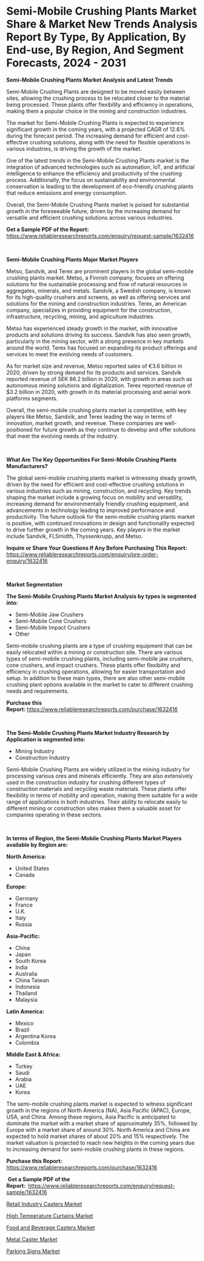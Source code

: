 <p><h1>Semi-Mobile Crushing Plants Market Share & Market New Trends Analysis Report By Type, By Application, By End-use, By Region, And Segment Forecasts, 2024 - 2031</h1></p><p><strong>Semi-Mobile Crushing Plants Market Analysis and Latest Trends</strong></p>
<p><p>Semi-Mobile Crushing Plants are designed to be moved easily between sites, allowing the crushing process to be relocated closer to the material being processed. These plants offer flexibility and efficiency in operations, making them a popular choice in the mining and construction industries.</p><p>The market for Semi-Mobile Crushing Plants is expected to experience significant growth in the coming years, with a projected CAGR of 12.6% during the forecast period. The increasing demand for efficient and cost-effective crushing solutions, along with the need for flexible operations in various industries, is driving the growth of the market.</p><p>One of the latest trends in the Semi-Mobile Crushing Plants market is the integration of advanced technologies such as automation, IoT, and artificial intelligence to enhance the efficiency and productivity of the crushing process. Additionally, the focus on sustainability and environmental conservation is leading to the development of eco-friendly crushing plants that reduce emissions and energy consumption.</p><p>Overall, the Semi-Mobile Crushing Plants market is poised for substantial growth in the foreseeable future, driven by the increasing demand for versatile and efficient crushing solutions across various industries.</p></p>
<p><strong>Get a Sample PDF of the Report:&nbsp;</strong> <a href="https://www.reliableresearchreports.com/enquiry/request-sample/1632416">https://www.reliableresearchreports.com/enquiry/request-sample/1632416</a></p>
<p>&nbsp;</p>
<p><strong>Semi-Mobile Crushing Plants Major Market Players</strong></p>
<p><p>Metso, Sandvik, and Terex are prominent players in the global semi-mobile crushing plants market. Metso, a Finnish company, focuses on offering solutions for the sustainable processing and flow of natural resources in aggregates, minerals, and metals. Sandvik, a Swedish company, is known for its high-quality crushers and screens, as well as offering services and solutions for the mining and construction industries. Terex, an American company, specializes in providing equipment for the construction, infrastructure, recycling, mining, and agriculture industries.</p><p>Metso has experienced steady growth in the market, with innovative products and solutions driving its success. Sandvik has also seen growth, particularly in the mining sector, with a strong presence in key markets around the world. Terex has focused on expanding its product offerings and services to meet the evolving needs of customers.</p><p>As for market size and revenue, Metso reported sales of €3.6 billion in 2020, driven by strong demand for its products and services. Sandvik reported revenue of SEK 86.2 billion in 2020, with growth in areas such as autonomous mining solutions and digitalization. Terex reported revenue of $3.2 billion in 2020, with growth in its material processing and aerial work platforms segments.</p><p>Overall, the semi-mobile crushing plants market is competitive, with key players like Metso, Sandvik, and Terex leading the way in terms of innovation, market growth, and revenue. These companies are well-positioned for future growth as they continue to develop and offer solutions that meet the evolving needs of the industry.</p></p>
<p>&nbsp;</p>
<p><strong>What Are The Key Opportunities For Semi-Mobile Crushing Plants Manufacturers?</strong></p>
<p><p>The global semi-mobile crushing plants market is witnessing steady growth, driven by the need for efficient and cost-effective crushing solutions in various industries such as mining, construction, and recycling. Key trends shaping the market include a growing focus on mobility and versatility, increasing demand for environmentally friendly crushing equipment, and advancements in technology leading to improved performance and productivity. The future outlook for the semi-mobile crushing plants market is positive, with continued innovations in design and functionality expected to drive further growth in the coming years. Key players in the market include Sandvik, FLSmidth, Thyssenkrupp, and Metso.</p></p>
<p><strong>Inquire or Share Your Questions If Any Before Purchasing This Report:</strong> <a href="https://www.reliableresearchreports.com/enquiry/pre-order-enquiry/1632416">https://www.reliableresearchreports.com/enquiry/pre-order-enquiry/1632416</a></p>
<p>&nbsp;</p>
<p><strong>Market Segmentation</strong></p>
<p><strong>The Semi-Mobile Crushing Plants Market Analysis by types is segmented into:</strong></p>
<p><ul><li>Semi-Mobile Jaw Crushers</li><li>Semi-Mobile Cone Crushers</li><li>Semi-Mobile Impact Crushers</li><li>Other</li></ul></p>
<p><p>Semi-mobile crushing plants are a type of crushing equipment that can be easily relocated within a mining or construction site. There are various types of semi-mobile crushing plants, including semi-mobile jaw crushers, cone crushers, and impact crushers. These plants offer flexibility and efficiency in crushing operations, allowing for easier transportation and setup. In addition to these main types, there are also other semi-mobile crushing plant options available in the market to cater to different crushing needs and requirements.</p></p>
<p><strong>Purchase this Report:&nbsp;</strong><a href="https://www.reliableresearchreports.com/purchase/1632416">https://www.reliableresearchreports.com/purchase/1632416</a></p>
<p>&nbsp;</p>
<p><strong>The Semi-Mobile Crushing Plants Market Industry Research by Application is segmented into:</strong></p>
<p><ul><li>Mining Industry</li><li>Construction Industry</li></ul></p>
<p><p>Semi-Mobile Crushing Plants are widely utilized in the mining industry for processing various ores and minerals efficiently. They are also extensively used in the construction industry for crushing different types of construction materials and recycling waste materials. These plants offer flexibility in terms of mobility and operation, making them suitable for a wide range of applications in both industries. Their ability to relocate easily to different mining or construction sites makes them a valuable asset for companies operating in these sectors.</p></p>
<p>&nbsp;</p>
<p><strong>In terms of Region, the Semi-Mobile Crushing Plants Market Players available by Region are:</strong></p>
<p>
    <p> <strong> North America: </strong>
        <ul>
            <li>United States</li>
            <li>Canada</li>
        </ul>
        </p> 
    <p> <strong> Europe: </strong>
        <ul>
            <li>Germany</li>
            <li>France</li>
            <li>U.K.</li>
            <li>Italy</li>
            <li>Russia</li>
        </ul>
        </p> 
    <p> <strong> Asia-Pacific: </strong>
        <ul>
            <li>China</li>
            <li>Japan</li>
            <li>South Korea</li>
            <li>India</li>
            <li>Australia</li>
            <li>China Taiwan</li>
            <li>Indonesia</li>
            <li>Thailand</li>
            <li>Malaysia</li>
        </ul>
        </p> 
    <p> <strong> Latin America: </strong>
        <ul>
            <li>Mexico</li>
            <li>Brazil</li>
            <li>Argentina Korea</li>
            <li>Colombia</li>
        </ul>
        </p> 
    <p> <strong> Middle East & Africa: </strong>
        <ul>
            <li>Turkey</li>
            <li>Saudi</li>
            <li>Arabia</li>
            <li>UAE</li>
            <li>Korea</li>
        </ul>
    </p>
    </p>
<p><p>The semi-mobile crushing plants market is expected to witness significant growth in the regions of North America (NA), Asia Pacific (APAC), Europe, USA, and China. Among these regions, Asia Pacific is anticipated to dominate the market with a market share of approximately 35%, followed by Europe with a market share of around 30%. North America and China are expected to hold market shares of about 20% and 15% respectively. The market valuation is projected to reach new heights in the coming years due to increasing demand for semi-mobile crushing plants in these regions.</p></p>
<p><strong>Purchase this Report: </strong><a href="https://www.reliableresearchreports.com/purchase/1632416">https://www.reliableresearchreports.com/purchase/1632416</a></p>
<p>&nbsp;<strong>Get a Sample PDF of the Report:&nbsp;&nbsp;</strong><a href="https://www.reliableresearchreports.com/enquiry/request-sample/1632416">https://www.reliableresearchreports.com/enquiry/request-sample/1632416</a></p>
<p><strong></strong></p>
<p><p><a href="https://summer-dogwood-3e9.notion.site/Retail-Industry-Casters-Market-Provides-Detailed-Segmentation-of-this-Market-based-on-Type-Applicat-a1e057939c574f5ba4ecb0d9ed0b801b">Retail Industry Casters Market</a></p><p><a href="https://view.publitas.com/reportprime-1/high-temperature-curtains-market-offers-provide-insightful-data-for-the-time-period-from-2024-to-2031-and-also-provide-analysis-based-on-application-type-and-region/">High Temperature Curtains Market</a></p><p><a href="https://forested-sushi-9b0.notion.site/Food-and-Beverage-Casters-Market-Challenges-Opportunities-and-Growth-Drivers-and-Major-Market-Pla-01f9c9d3ef424cb3bedafe0b777db4a7">Food and Beverage Casters Market</a></p><p><a href="https://lydian-appliance-61d.notion.site/Metal-Caster-Market-Growth-Market-Trends-COVID-19-Impact-and-Forecasts-for-period-from-2024-203-65da60d3454d43569245d94a1446a2a7">Metal Caster Market</a></p><p><a href="https://view.publitas.com/reportprime-1/parking-signs-market-size-market-trends-and-growth-outlook-forecasted-for-period-from-2024-to-2031/">Parking Signs Market</a></p></p>